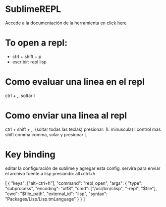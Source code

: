 # SublimeREPL
Accede a la documentación de la herramienta en
[click here](https://sublimerepl.readthedocs.io/en/latest/)

# To open a repl:
- ctrl + shift + p
- escribir: repl lisp

# Como evaluar una linea en el repl
ctrl + ,, soltar l

# Como enviar una linea al repl
ctrl + shift + ,, (soltar todas las teclas) presionar: (L minuscula) l
control mas shift comma comma, solar y presionar L


# Key binding
editar la configuración de sublime y agregar esta config.
servira para enviar el archivo fuente a lisp presiando: alt+ctrl+h

[
	{
	  "keys": ["alt+ctrl+h"],
	  "command": "repl_open",
	  "args": {
	   	"type": "subprocess",
	   	"encoding": "utf8",
	   	"cmd": ["/usr/bin/clisp", "-repl", "$file"],
	   	"cwd": "$file_path",
	   	"external_id": "lisp",
	   	"syntax": "Packages/Lisp/Lisp.tmLanguage"
  	}
  }
]
